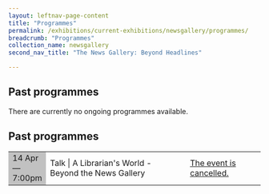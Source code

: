 ```yaml
---
layout: leftnav-page-content
title: "Programmes"
permalink: /exhibitions/current-exhibitions/newsgallery/programmes/
breadcrumb: "Programmes"
collection_name: newsgallery
second_nav_title: "The News Gallery: Beyond Headlines"

---
```


<h2>Past programmes</h2>
<p>There are currently no ongoing programmes available.</p>

<h2>Past programmes</h2>

<table class="table table-v">
    <tr>
        <td style="background-color: #c1c1c1;">14 Apr<br>
            &mdash;<br>
            7:00pm</td>
        <td>Talk | A Librarian's World - Beyond the News Gallery</td>
        <td><a href="/programmes/newsgallery/20200414-talk/">The event is cancelled.</a></td>
    </tr>
</table>
